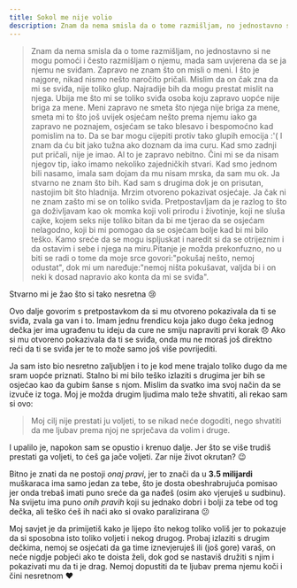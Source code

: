 ```yaml
---
title: Sokol me nije volio
description: Znam da nema smisla da o tome razmišljam, no jednostavno si ne mogu pomoći i često razmišljam o njemu, mada sam uvjerena da se ja njemu ne sviđam. Zapravo ne znam što on misli o meni. I što je najgore, nikad nismo nešto naročito pričali. Mislim da on čak zna da mi se sviđa, nije toliko glup.
---
```


> Znam da nema smisla da o tome razmišljam, no jednostavno si ne mogu pomoći i često razmišljam o njemu, mada sam uvjerena da se ja njemu ne sviđam. Zapravo ne znam što on misli o meni. I što je najgore, nikad nismo nešto naročito pričali. Mislim da on čak zna da mi se sviđa, nije toliko glup. Najradije bih da mogu prestat mislit na njega. Ubija me što mi se toliko sviđa osoba koju zapravo uopće nije briga za mene. Meni zapravo ne smeta što njega nije briga za mene, smeta mi to što još uvijek osjećam nešto prema njemu iako ga zapravo ne poznajem, osjećam se tako blesavo i bespomoćno kad pomislim na to. Da se bar mogu cijepiti protiv tako glupih emocija :'( I znam da ću bit jako tužna ako doznam da ima curu. Kad smo zadnji put pričali, nije je imao. Al to je zapravo nebitno. Čini mi se da nisam njegov tip, iako imamo nekoliko zajedničkih stvari. Kad smo jednom bili nasamo, imala sam dojam da mu nisam mrska, da sam mu ok. Ja stvarno ne znam što bih. Kad sam s drugima dok je on prisutan, nastojim bit što hladnija. Mrzim otvoreno pokazivat osjećaje. Ja čak ni ne znam zašto mi se on toliko sviđa. Pretpostavljam da je razlog to što ga doživljavam kao ok momka koji voli prirodu i životinje, koji ne sluša cajke, kojem seks nije toliko bitan da bi me tjerao da se osjećam nelagodno, koji bi mi pomogao da se osjećam bolje kad bi mi bilo teško. Kamo sreće da se mogu ispljuskat i naredit si da se otrijeznim i da ostavim i sebe i njega na miru.Pitanje je možda prekonfuzno, no u biti se radi o tome da moje srce govori:"pokušaj nešto, nemoj odustat", dok mi um naređuje:"nemoj ništa pokušavat, valjda bi i on neki k dosad napravio ako konta da mi se sviđa".

Stvarno mi je žao što si tako nesretna :cry:

Ovo dalje govorim s pretpostavkom da si mu otvoreno pokazivala da ti se sviđa, zvala ga van i to. Imam jednu frendicu koja jako dugo čeka jednog dečka jer ima ugrađenu tu ideju da cure ne smiju napraviti prvi korak :disappointed: Ako si mu otvoreno pokazivala da ti se sviđa, onda mu ne moraš još direktno reći da ti se sviđa jer te to može samo još više povrijediti.

Ja sam isto bio nesretno zaljubljen i to je kod mene trajalo toliko dugo da me sram uopće priznati. Stalno bi mi bilo teško izlaziti s drugima jer bih se osjećao kao da gubim šanse s njom. Mislim da svatko ima svoj način da se izvuče iz toga. Moj je možda drugim ljudima malo teže shvatiti, ali rekao sam si ovo:

> Moj cilj nije prestati ju voljeti, to se nikad neće dogoditi, nego shvatiti da me ljubav prema njoj ne sprječava da volim i druge.

I upalilo je, napokon sam se opustio i krenuo dalje. Jer što se više trudiš prestati ga voljeti, to ćeš ga jače voljeti. Zar nije život okrutan? :wink:

Bitno je znati da ne postoji *onaj pravi*, jer to znači da u **3.5 milijardi** muškaraca ima samo jedan za tebe, što je dosta obeshrabrujuća pomisao jer onda trebaš imati puno sreće da ga nađeš (osim ako vjeruješ u sudbinu). Na svijetu ima puno *onih pravih* koji su jednako dobri i bolji za tebe od tog dečka, ali teško ćeš ih naći ako si ovako paralizirana :confused:

Moj savjet je da primijetiš kako je lijepo što nekog toliko voliš jer to pokazuje da si sposobna isto toliko voljeti i nekog drugog. Probaj izlaziti s drugim dečkima, nemoj se osjećati da ga time iznevjeruješ ili (još gore) varaš, on neće nigdje pobjeći ako te doista želi, dok god se nastaviš družiti s njim i pokazivati mu da ti je drag. Nemoj dopustiti da te ljubav prema njemu koči i čini nesretnom :heart:

